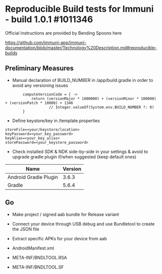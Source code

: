 # Reproducible Build tests for Immuni - build 1.0.1 #1011346

Official instructions are provided by Bending Spoons here

https://github.com/immuni-app/immuni-documentation/blob/master/Technology%20Description.md#reproducible-builds

## Preliminary Measures

- Manual declaration of BUILD_NUMBER in <project>/app/build.gradle in order to avoid any versioning issues

```
        computeVersionCode = { ->
            return (versionMajor * 1000000) + (versionMinor * 100000) + (versionPatch * 10000) + 1346
                    // Integer.valueOf(System.env.BUILD_NUMBER ?: 0)
        }
```

- Define keystore/key in <project>/template.properties

```
storeFile=<your/keystore/location>
keyPassword=<your_key_password>
keyAlias=<your_key_alias>
storePassword=<your_keystore_password>
```
		
- Check installed SDK & NDK side-by-side in your settings & avoid to upgrade gradle plugin if/when suggested (keep default ones) 

Name | Version
-----|--------
Android Gradle Plugin | 3.6.3
Gradle | 5.6.4

## Go

- Make project / signed aab bundle for Release variant

- Connect your device through USB debug and use Bundletool to create the JSON file

- Extract specific APKs for your device from aab

- AndroidManifest.xml
- META-INF/BNDLTOOL.RSA
- META-INF/BNDLTOOL.SF






